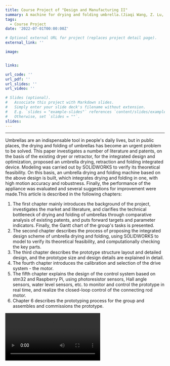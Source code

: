 ```yaml
---
title: Course Project of "Design and Manufacturing II"
summary: A machine for drying and folding umbrella.(Jiaqi Wang, Z. Lu, W. Chen, H. Zhang. "A Machine for Drying and Folding Umbrella.” (China National Patent,patent pending))
tags:
  - Course Project
date: '2022-07-01T00:00:00Z'

# Optional external URL for project (replaces project detail page).
external_link: ''

image:


links:

url_code: ''
url_pdf: ''
url_slides: ''
url_video: ''

# Slides (optional).
#   Associate this project with Markdown slides.
#   Simply enter your slide deck's filename without extension.
#   E.g. `slides = "example-slides"` references `content/slides/example-slides.md`.
#   Otherwise, set `slides = ""`.
slides: 
---
```


---

Umbrellas are an indispensable tool in people's daily lives, but in public places, the drying and folding of umbrellas has become an urgent problem to be solved. This paper investigates a number of literature and patents, on the basis of the existing dryer or retractor, for the integrated design and optimization, proposed an umbrella drying, retraction and folding integrated device. Modeling was carried out by SOLIDWORKS to verify its theoretical feasibility. On this basis, an umbrella drying and folding machine based on the above design is built, which integrates drying and folding in one, with high motion accuracy and robustness. Finally, the performance of the appliance was evaluated and several suggestions for improvement were made.This article is described in the following chapters:

1. The first chapter mainly introduces the background of the project, investigates the market and literature, and clarifies the technical bottleneck of drying and folding of umbrellas through comparative analysis of existing patents, and puts forward targets and parameter indicators. Finally, the Gantt chart of the group's tasks is presented.
2. The second chapter describes the process of proposing the integrated design scheme of umbrella drying and folding, using SOLIDWORKS to model to verify its theoretical feasibility, and computationally checking the key parts.
3. The third chapter describes the prototype structure layout and detailed design, and the prototype size and design details are explained in detail.
4. The fourth chapter introduces the calibration and selection of the drive system - the motor.
5. The fifth chapter explains the design of the control system based on stm32 and Raspberry Pi, using photoresistor sensors, Hall angle sensors, water level sensors, etc. to monitor and control the prototype in real time, and realize the closed-loop control of the connecting rod motor.
6. Chapter 6 describes the prototyping process for the group and assembles and commissions the prototype.

<video src="3.mp4" controls="yes">

